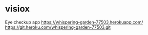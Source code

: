 # visiox
Eye checkup app
https://whispering-garden-77503.herokuapp.com/
https://git.heroku.com/whispering-garden-77503.git